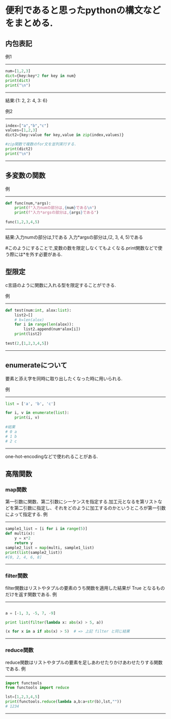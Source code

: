 # 便利であると思ったpythonの構文などをまとめる.

## 内包表記

例1
***
```python
num=[1,2,3]
dict={key:key*2 for key in num}
print(dict)
print("\n")
```
***

結果:{1: 2, 2: 4, 3: 6}

例2
***
```python
index=["a","b","c"]
values=[1,2,3]
dict2={key:value for key,value in zip(index,values)}

#zip関数で複数のfor文を並列実行する.
print(dict2)
print("\n")
```
***


## 多変数の関数

例
***
```python
def func(num,*args):
    print(f"入力numの部分は,{num}である\n")
    print(f"入力*argsの部分は,{args}である")
    
func(1,2,3,4,5)    
```
***

結果:入力numの部分は,1である
     入力*argsの部分は,(2, 3, 4, 5)である
    
#このようにすることで,変数の数を限定しなくてもよくなる.print関数などで使う際には*を外す必要がある. 
    
## 型限定
c言語のように関数に入れる型を限定することができる.

例
***
```python
def test(num:int, alox:list):
    list2=[]
    # k=len(alox)
    for i in range(len(alox)):
        list2.append(num*alox[i])
    print(list2)    
        
test(2,[1,2,3,4,5])        
```
***

## enumerateについて


要素と添え字を同時に取り出したくなった時に用いられる.

例
***
```python
list = ['a', 'b', 'c']

for i, v in enumerate(list):
    print(i, v)
    
#結果    
# 0 a
# 1 b
# 2 c    
```
***

one-hot-encodingなどで使われることがある.

## 高階関数

### map関数    
第一引数に関数、第二引数にシーケンスを指定する.加工元となるを第リストなどを第二引数に指定し、それをどのように加工するのかというところが第一引数によって指定する.
例
***
```python
sample1_list = [i for i in range(5)]
def multi(x):
    y = x*2
    return y
sample2_list = map(multi, sample1_list)
print(list(sample2_list))
#[0, 2, 4, 6, 8]
```
***

### filter関数    
filter関数はリストやタプルの要素のうち関数を適用した結果が True となるものだけを返す関数である.
例
***
```python

a = [-1, 3, -5, 7, -9]

print list(filter(lambda x: abs(x) > 5, a))

(x for x in a if abs(x) > 5)  # => 上記 filter と同じ結果

```
***

### reduce関数    

 reduce関数はリストやタプルの要素を足しあわせたりかけあわせたりする関数である.
例
***
```python
import functools
from functools import reduce

lst=[1,2,3,4,5]
print(functools.reduce(lambda a,b:a+str(b),lst,""))
# 1234
```
***